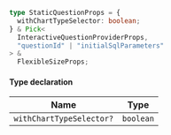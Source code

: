 ```ts
type StaticQuestionProps = {
  withChartTypeSelector: boolean;
} & Pick<
  InteractiveQuestionProviderProps,
  "questionId" | "initialSqlParameters"
> &
  FlexibleSizeProps;
```

#### Type declaration

| Name                     | Type      |
| ------------------------ | --------- |
| `withChartTypeSelector?` | `boolean` |
